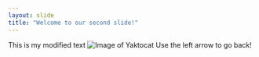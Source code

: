 ```yaml
---
layout: slide
title: "Welcome to our second slide!"
---
```

This is my modified text ![Image of Yaktocat](https://octodex.github.com/images/yaktocat.png)
Use the left arrow to go back!

